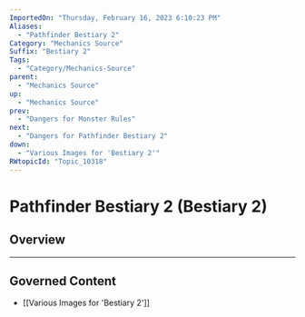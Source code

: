 ```yaml
---
ImportedOn: "Thursday, February 16, 2023 6:10:23 PM"
Aliases:
  - "Pathfinder Bestiary 2"
Category: "Mechanics Source"
Suffix: "Bestiary 2"
Tags:
  - "Category/Mechanics-Source"
parent:
  - "Mechanics Source"
up:
  - "Mechanics Source"
prev:
  - "Dangers for Monster Rules"
next:
  - "Dangers for Pathfinder Bestiary 2"
down:
  - "Various Images for 'Bestiary 2'"
RWtopicId: "Topic_10318"
---
```

# Pathfinder Bestiary 2 (Bestiary 2)
## Overview
---
## Governed Content
- [[Various Images for 'Bestiary 2']]

